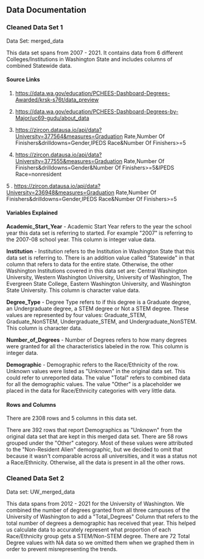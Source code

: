 ## Data Documentation

### Cleaned Data Set 1

Data Set: merged_data

This data set spans from 2007 - 2021. It contains data from 6 different Colleges/Institutions in Washington State and includes columns of combined Statewide data. 


#### Source Links

1. https://data.wa.gov/education/PCHEES-Dashboard-Degrees-Awarded/krsk-s76t/data_preview

2. https://data.wa.gov/education/PCHEES-Dashboard-Degrees-by-Major/uc69-gudu/about_data

3. https://zircon.datausa.io/api/data?University=377564&measures=Graduation Rate,Number Of Finishers&drilldowns=Gender,IPEDS Race&Number Of Finishers>=5

4. https://zircon.datausa.io/api/data?University=377555&measures=Graduation Rate,Number Of Finishers&drilldowns=Gender&Number Of Finishers>=5&IPEDS Race=nonresident

5 . https://zircon.datausa.io/api/data?University=236948&measures=Graduation Rate,Number Of Finishers&drilldowns=Gender,IPEDS Race&Number Of Finishers>=5


#### Variables Explained

**Academic_Start_Year** - Academic Start Year refers to the year the school year this data set is referring to started. For example "2007" is referring to the 2007-08 school year. This column is integer value data. 

**Institution** - Institution refers to the Institution in Washington State that this data set is referring to. There is an addition value called "Statewide" in that column that refers to data for the entire state. Otherwise, the other Washington Institutions covered in this data set are: Central Washington University, Western Washington University, University of Washington, The Evergreen State College, Eastern Washington University, and Washington State University. This column is character value data.

**Degree_Type** - Degree Type refers to if this degree is a Graduate degree, an Undergraduate degree, a STEM degree or Not a STEM degree. These values are represented by four values: Graduate_STEM, Graduate_NonSTEM, Undergraduate_STEM, and Undergraduate_NonSTEM. This column is character data. 

**Number_of_Degrees** - Number of Degrees refers to how many degrees were granted for all the characteristics labeled in the row. This column is integer data. 

**Demographic** - Demographic refers to the Race/Ethnicity of the row. Unknown values were listed as "Unknown" in the original data set. This could refer to unreported data. The value "Total" refers to combined data for all the demographic values. The value "Other" is a placeholder we placed in the data for Race/Ethnicity categories with very little data. 


#### Rows and Columns

There are 2308 rows and 5 columns in this data set.  

There are 392 rows that report Demographics as "Unknown" from the original data set that are kept in this merged data set. There are 58 rows grouped under the "Other" category. Most of these values were attributed to the "Non-Resident Alien" demographic, but we decided to omit that because it wasn't comparable across all universities, and it was a status not a Race/Ethnicity. Otherwise, all the data is present in all the other rows. 


### Cleaned Data Set 2

Data set: UW_merged_data

This data spans from 2012 - 2021 for the University of Washington. We combined the number of degrees granted from all three campuses of the University of Washington to add a "Total_Degrees" Column that refers to the total number of degrees a demographic has received that year. This helped us calculate data to accurately represent what proportion of each Race/Ethnicity group gets a STEM/Non-STEM degree. There are 72 Total Degree values with NA data so we omitted them when we graphed them in order to prevent misrepresenting the trends. 